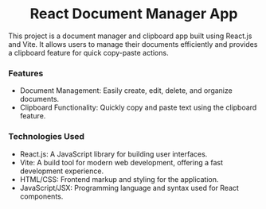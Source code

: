 <h1 align="center">React Document Manager App</h1>
This project is a document manager and clipboard app built using React.js and Vite. It allows users to manage their documents efficiently and provides a clipboard feature for quick copy-paste actions.

<h3>Features</h3>

- Document Management: Easily create, edit, delete, and organize documents.
- Clipboard Functionality: Quickly copy and paste text using the clipboard feature.

<h3>Technologies Used</h3>

- React.js: A JavaScript library for building user interfaces.
- Vite: A build tool for modern web development, offering a fast development experience.
- HTML/CSS: Frontend markup and styling for the application.
- JavaScript/JSX: Programming language and syntax used for React components.

